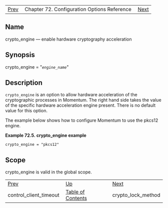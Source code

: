 |     |     |     |
| --- | --- | --- |
| [Prev](conf.ref.control_client_timeout)  | Chapter 72. Configuration Options Reference |  [Next](config.crypto_lock_method) |

<a name="conf.ref.crypto_engine"></a>
## Name

crypto_engine — enable hardware cryptography acceleration

## Synopsis

crypto_engine = "*`engine_name`*"

<a name="idp24089264"></a>
## Description

`crypto_engine` is an option to allow hardware acceleration of the cryptographic processes in Momentum. The right hand side takes the value of the specific hardware acceleration engine present. There is no default value for this option.

The example below shows how to configure Momentum to use the pkcs12 engine.

<a name="example.crypto_engine"></a>

**Example 72.5. crypto_engine example**

`crypto_engine = "pkcs12"`
<a name="idp24094704"></a>
## Scope

crypto_engine is valid in the global scope.

|     |     |     |
| --- | --- | --- |
| [Prev](conf.ref.control_client_timeout)  | [Up](config.options.ref) |  [Next](config.crypto_lock_method) |
| control_client_timeout  | [Table of Contents](index) |  crypto_lock_method |


